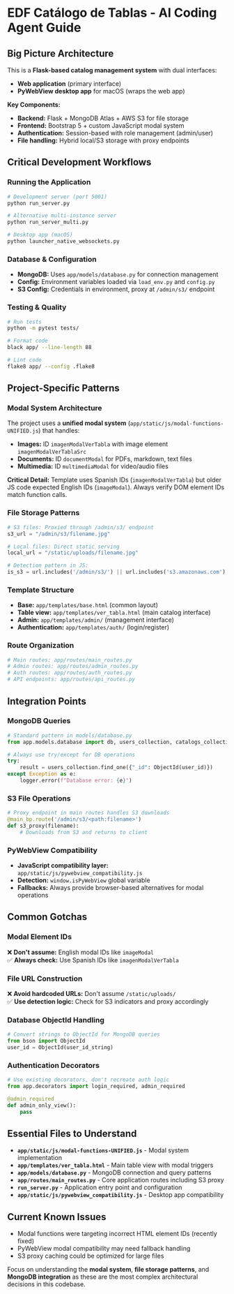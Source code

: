 # EDF Catálogo de Tablas - AI Coding Agent Guide

## Big Picture Architecture

This is a **Flask-based catalog management system** with dual interfaces:
- **Web application** (primary interface) 
- **PyWebView desktop app** for macOS (wraps the web app)

**Key Components:**
- **Backend:** Flask + MongoDB Atlas + AWS S3 for file storage
- **Frontend:** Bootstrap 5 + custom JavaScript modal system
- **Authentication:** Session-based with role management (admin/user)
- **File handling:** Hybrid local/S3 storage with proxy endpoints

## Critical Development Workflows

### Running the Application
```bash
# Development server (port 5001)
python run_server.py

# Alternative multi-instance server
python run_server_multi.py

# Desktop app (macOS)
python launcher_native_websockets.py
```

### Database & Configuration
- **MongoDB:** Uses `app/models/database.py` for connection management
- **Config:** Environment variables loaded via `load_env.py` and `config.py`
- **S3 Config:** Credentials in environment, proxy at `/admin/s3/` endpoint

### Testing & Quality
```bash
# Run tests
python -m pytest tests/

# Format code
black app/ --line-length 88

# Lint code  
flake8 app/ --config .flake8
```

## Project-Specific Patterns

### Modal System Architecture
The project uses a **unified modal system** (`app/static/js/modal-functions-UNIFIED.js`) that handles:
- **Images:** ID `imagenModalVerTabla` with image element `imagenModalVerTablaSrc`
- **Documents:** ID `documentModal` for PDFs, markdown, text files
- **Multimedia:** ID `multimediaModal` for video/audio files

**Critical Detail:** Template uses Spanish IDs (`imagenModalVerTabla`) but older JS code expected English IDs (`imageModal`). Always verify DOM element IDs match function calls.

### File Storage Patterns
```python
# S3 files: Proxied through /admin/s3/ endpoint
s3_url = "/admin/s3/filename.jpg"

# Local files: Direct static serving
local_url = "/static/uploads/filename.jpg" 

# Detection pattern in JS:
is_s3 = url.includes('/admin/s3/') || url.includes('s3.amazonaws.com')
```

### Template Structure
- **Base:** `app/templates/base.html` (common layout)
- **Table view:** `app/templates/ver_tabla.html` (main catalog interface)
- **Admin:** `app/templates/admin/` (management interface)
- **Authentication:** `app/templates/auth/` (login/register)

### Route Organization
```python
# Main routes: app/routes/main_routes.py
# Admin routes: app/routes/admin_routes.py  
# Auth routes: app/routes/auth_routes.py
# API endpoints: app/routes/api_routes.py
```

## Integration Points

### MongoDB Queries
```python
# Standard pattern in models/database.py
from app.models.database import db, users_collection, catalogs_collection

# Always use try/except for DB operations
try:
    result = users_collection.find_one({"_id": ObjectId(user_id)})
except Exception as e:
    logger.error(f"Database error: {e}")
```

### S3 File Operations
```python
# Proxy endpoint in main routes handles S3 downloads
@main_bp.route('/admin/s3/<path:filename>')
def s3_proxy(filename):
    # Downloads from S3 and returns to client
```

### PyWebView Compatibility
- **JavaScript compatibility layer:** `app/static/js/pywebview_compatibility.js`
- **Detection:** `window.isPyWebView` global variable
- **Fallbacks:** Always provide browser-based alternatives for modal operations

## Common Gotchas

### Modal Element IDs
❌ **Don't assume:** English modal IDs like `imageModal`  
✅ **Always check:** Use Spanish IDs like `imagenModalVerTabla`

### File URL Construction
❌ **Avoid hardcoded URLs:** Don't assume `/static/uploads/`  
✅ **Use detection logic:** Check for S3 indicators and proxy accordingly

### Database ObjectId Handling
```python
# Convert strings to ObjectId for MongoDB queries
from bson import ObjectId
user_id = ObjectId(user_id_string)
```

### Authentication Decorators
```python
# Use existing decorators, don't recreate auth logic
from app.decorators import login_required, admin_required

@admin_required
def admin_only_view():
    pass
```

## Essential Files to Understand

- **`app/static/js/modal-functions-UNIFIED.js`** - Modal system implementation
- **`app/templates/ver_tabla.html`** - Main table view with modal triggers  
- **`app/models/database.py`** - MongoDB connection and query patterns
- **`app/routes/main_routes.py`** - Core application routes including S3 proxy
- **`run_server.py`** - Application entry point and configuration
- **`app/static/js/pywebview_compatibility.js`** - Desktop app compatibility

## Current Known Issues
- Modal functions were targeting incorrect HTML element IDs (recently fixed)
- PyWebView modal compatibility may need fallback handling
- S3 proxy caching could be optimized for large files

Focus on understanding the **modal system**, **file storage patterns**, and **MongoDB integration** as these are the most complex architectural decisions in this codebase.